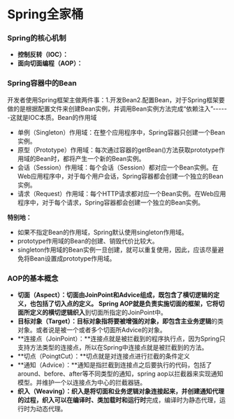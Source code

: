 # Spring全家桶

### Spring的核心机制

- **控制反转（IOC）：**
- **面向切面编程（AOP）：**

### Spring容器中的Bean

开发者使用Spring框架主做两件事：1.开发Bean2.配置Bean，对于Spring框架要做的是根据配置文件来创建Bean实例，并调用Bean实例方法完成“依赖注入”------这就是IOC本质。Bean的作用域

- 单例（Singleton）作用域：在整个应用程序中，Spring容器只创建一个Bean实例。
- 原型（Prototype）作用域：每次通过容器的getBean()方法获取prototype作用域的Bean时，都将产生一个新的Bean实例。
- 会话（Session）作用域：每个会话（Session）都对应一个Bean实例。在Web应用程序中，对于每个用户会话，Spring容器都会创建一个独立的Bean实例。
- 请求（Request）作用域：每个HTTP请求都对应一个Bean实例。在Web应用程序中，对于每个请求，Spring容器都会创建一个独立的Bean实例。

**特别地：**

- 如果不指定Bean的作用域，Spring默认使用singleton作用域。
- prototype作用域的Bean的创建、销毁代价比较大。
- singleton作用域的Bean实例一旦创建，就可以重复使用，因此，应该尽量避免将Bean设置成prototype作用域。

### AOP的基本概念

- **切面（Aspect）：**切面由JoinPoint和Advice组成，既包含了横切逻辑的定义，也包括了切入点的定义。 Spring AOP就是负责实施切面的框架，它将切面所定义的横切逻辑**织入**到切面所指定的JoinPoint中。
- **目标对象（Target）：**目标对象指将要被增强的对象，即包含**主业务逻辑**的类对象。或者说是被一个或者多个切面所Advice的对象。
- **连接点（JoinPoint）：**连接点就是被拦截到的程序执行点，因为Spring只支持方法类型的连接点，所以在Spring中连接点就是被拦截到的方法。
- **切点（PoingtCut）：**切点就是对连接点进行拦截的条件定义
- **通知（Advice）：**通知是指拦截到连接点之后要执行的代码，包括了around、before、after等不同类型的通知，spring aop以拦截器来实现通知模型。并维护一个以连接点为中心的拦截器链。
- **织入（Weaving）：**织入是将切面和业务逻辑对象连接起来，并创建通知代理的过程，织入可以在**编译时、类加载时和运行时**完成，编译时为静态代理，运行时为动态代理。



